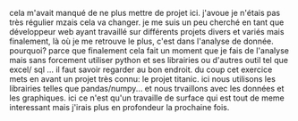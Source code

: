 cela m'avait manqué de ne plus mettre de projet ici. 
j'avoue je n'étais pas très régulier mzais cela va changer.
je me suis un peu cherché en tant que développeur web ayant travaillé sur différents projets divers et variés mais finalement, là où je me retrouve le plus, c'est dans l'analyse de donnée.
pourquoi? 
parce que finalement cela fait un moment que je fais de l'analyse mais sans forcement utiliser python  et ses librairies ou d'autres outil tel que excel/ sql ...
il faut savoir regarder au bon endroit. 
du coup cet exercice mets en avant un projet très connu: le projet titanic.
ici nous utilisons les librairies telles que pandas/numpy... et nous trvaillons avec les données et les graphiques. 
ici ce n'est qu'un travaille de surface qui est tout de meme interessant mais j'irais plus en profondeur la prochaine fois.
